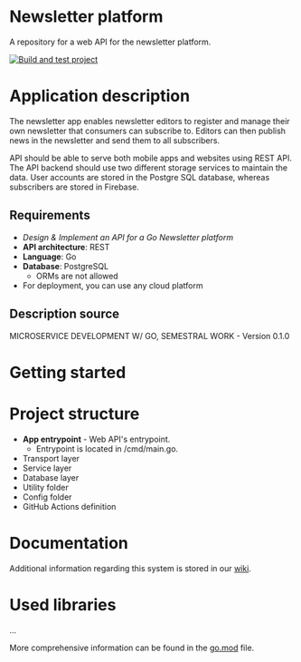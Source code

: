 # Newsletter platform
A repository for a web API for the newsletter platform.

[![Build and test project](https://github.com/MichalMoudry/newsletter-platform/actions/workflows/go.yml/badge.svg)](https://github.com/MichalMoudry/newsletter-platform/actions/workflows/go.yml)

# Application description
The newsletter app enables newsletter editors to register and manage their own newsletter that consumers can subscribe to. Editors can then publish news in the newsletter and send them to all subscribers.

API should be able to serve both mobile apps and websites using REST API. The API backend should use two different storage services to maintain the data. User accounts are stored in the Postgre SQL database, whereas subscribers are stored in Firebase.
## Requirements
- *Design & Implement an API for a Go Newsletter platform*
- **API architecture**: REST
- **Language**: Go
- **Database**: PostgreSQL
    - ORMs are not allowed
- For deployment, you can use any cloud platform
## Description source
MICROSERVICE DEVELOPMENT W/ GO, SEMESTRAL WORK - Version 0.1.0

# Getting started


# Project structure
- **App entrypoint** - Web API's entrypoint.
    - Entrypoint is located in /cmd/main.go.
- Transport layer
- Service layer
- Database layer
- Utility folder
- Config folder
- GitHub Actions definition

# Documentation
Additional information regarding this system is stored in our [wiki](https://github.com/MichalMoudry/newsletter-platform/wiki "Newsletter platform - wiki pages").

# Used libraries
...

More comprehensive information can be found in the [go.mod](./go.mod "Project's go.mod file") file.
